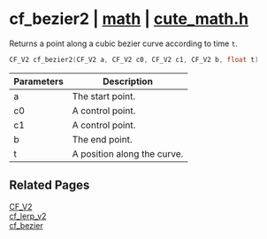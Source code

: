 # cf_bezier2 | [math](https://github.com/RandyGaul/cute_framework/blob/master/docs/math/README.md) | [cute_math.h](https://github.com/RandyGaul/cute_framework/blob/master/include/cute_math.h)

Returns a point along a cubic bezier curve according to time `t`.

```cpp
CF_V2 cf_bezier2(CF_V2 a, CF_V2 c0, CF_V2 c1, CF_V2 b, float t)
```

Parameters | Description
--- | ---
a | The start point.
c0 | A control point.
c1 | A control point.
b | The end point.
t | A position along the curve.

## Related Pages

[CF_V2](https://github.com/RandyGaul/cute_framework/blob/master/docs/math/cf_v2.md)  
[cf_lerp_v2](https://github.com/RandyGaul/cute_framework/blob/master/docs/math/cf_lerp_v2.md)  
[cf_bezier](https://github.com/RandyGaul/cute_framework/blob/master/docs/math/cf_bezier.md)  
